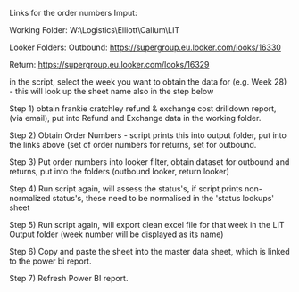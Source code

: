 Links for the order numbers Imput:

Working Folder:  W:\Logistics\Elliott\Callum\LIT

Looker Folders:
Outbound: https://supergroup.eu.looker.com/looks/16330

Return: https://supergroup.eu.looker.com/looks/16329

in the script, select the week you want to obtain the data for (e.g. Week 28) - this will look up the sheet name also in the step below

Step 1) obtain frankie cratchley refund & exchange cost drilldown report, (via email), put into Refund and Exchange data in the working folder.

Step 2) Obtain Order Numbers - script prints this into output folder, put into the links above (set of order numbers for returns, set for outbound.

Step 3) Put order numbers into looker filter, obtain dataset for outbound and returns, put into the folders (outbound looker, return looker)

Step 4) Run script again, will assess the status's, if script prints non-normalized status's, these need to be normalised in the 'status lookups' sheet

Step 5) Run script again, will export clean excel file for that week in the LIT Output folder (week number will be displayed as its name)

Step 6) Copy and paste the sheet into the master data sheet, which is linked to the power bi report.

Step 7) Refresh Power BI report.

